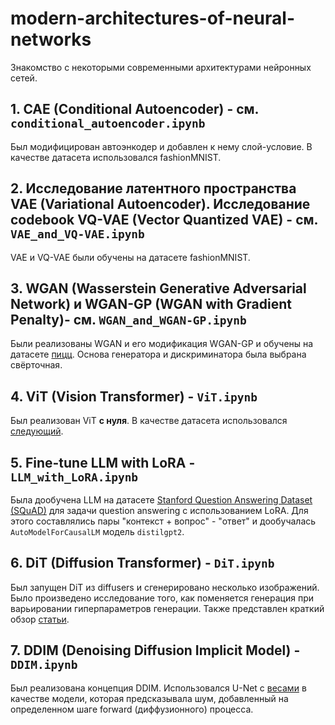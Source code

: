 # modern-architectures-of-neural-networks
Знакомство с некоторыми современными архитектурами нейронных сетей. 

## 1. CAE (Conditional Autoencoder) - см. `conditional_autoencoder.ipynb`
Был модифицирован автоэнкодер и добавлен к нему слой-условие. В качестве датасета использовался fashionMNIST.

## 2. Исследование латентного пространства VAE (Variational Autoencoder). Исследование codebook VQ-VAE (Vector Quantized VAE) - см. `VAE_and_VQ-VAE.ipynb`
VAE и VQ-VAE были обучены на датасете fashionMNIST.

## 3. WGAN (Wasserstein Generative Adversarial Network) и WGAN-GP (WGAN with Gradient Penalty)- см. `WGAN_and_WGAN-GP.ipynb`
Были реализованы WGAN и его модификация WGAN-GP и обучены на датасете [пицц](https://www.kaggle.com/datasets/ounimed/pizza-dataset-ready-to-use-with-yolo). 
Основа генератора и дискриминатора была выбрана свёрточная.

## 4. ViT (Vision Transformer) - `ViT.ipynb`
Был реализован ViT **с нуля**. В качестве датасета использовался [следующий](https://www.kaggle.com/datasets/gpiosenka/headgear-image-classification).

## 5. Fine-tune LLM with LoRA - `LLM_with_LoRA.ipynb`
Была дообучена LLM на датасете [ Stanford Question Answering Dataset (SQuAD)](https://www.kaggle.com/datasets/stanfordu/stanford-question-answering-dataset/data) для задачи 
question answering с использованием LoRA.
Для этого составлялись пары "контекст + вопрос" - "ответ" и дообучалась `AutoModelForCausalLM` модель `distilgpt2`.

## 6. DiT (Diffusion Transformer) - `DiT.ipynb`
Был запущен DiT из diffusers и сгенерировано несколько изображений. Было произведено исследование того, как поменяется генерация при варьировании гиперпараметров генерации.
Также представлен краткий обзор [статьи](https://arxiv.org/pdf/2212.09748).

## 7. DDIM (Denoising Diffusion Implicit Model) - `DDIM.ipynb`
Был реализована концепция DDIM. Использовался U-Net с [весами](https://drive.google.com/file/d/1QWGWs8LogSykpphaDzi4r-h---cW8Xwu/view?usp=sharing) 
в качестве модели, которая предсказывала шум, добавленный на определенном шаге forward (диффузионного) процесса.
